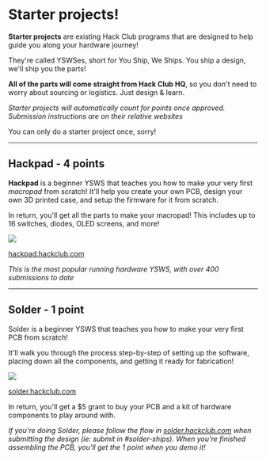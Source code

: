 # Starter projects!

**Starter projects** are existing Hack Club programs that are designed to help guide you along your hardware journey! 

They're called YSWSes, short for You Ship, We Ships. You ship a design, we'll ship you the parts!

**All of the parts will come straight from Hack Club HQ**, so you don't need to worry about sourcing or logistics. Just design & learn.

*Starter projects will automatically count for points once approved. Submission instructions are on their relative websites*

You can only do a starter project once, sorry!

---

## Hackpad - 4 points

**Hackpad** is a beginner YSWS that teaches you how to make your very first *macropad* from scratch! It'll help you create your own PCB, design your own 3D printed case, and setup the firmware for it from scratch.

In return, you'll get all the parts to make your macropad! This includes up to 16 switches, diodes, OLED screens, and more!

<img src="https://hackpad.hackclub.com/orpheuspadpic.png" style="max-width: 400px;"></img>

[hackpad.hackclub.com](https://hackpad.hackclub.com)

<!-- *hackpad takes on average 8-16 hours to complete.* -->

*This is the most popular running hardware YSWS, with over 400 submissions to date*

---

## Solder - 1 point
Solder is a beginner YSWS that teaches you how to make your very first PCB from scratch! 

It'll walk you through the process step-by-step of setting up the software, placing down all the components, and getting it ready for fabrication!

<img src="https://solder.hackclub.com/hardware/shark.png" style="max-width: 400px;"></img>

[solder.hackclub.com](https://solder.hackclub.com)

In return, you'll get a $5 grant to buy your PCB and a kit of hardware components to play around with.

*If you're doing Solder, please follow the flow in [solder.hackclub.com](https://solder.hackclub.com) when submitting the design (ie: submit in #solder-ships). When you're finished assembling the PCB, you'll get the 1 point when you demo it!*

<!-- *solder takes on average 1-5 hours to complete* -->




